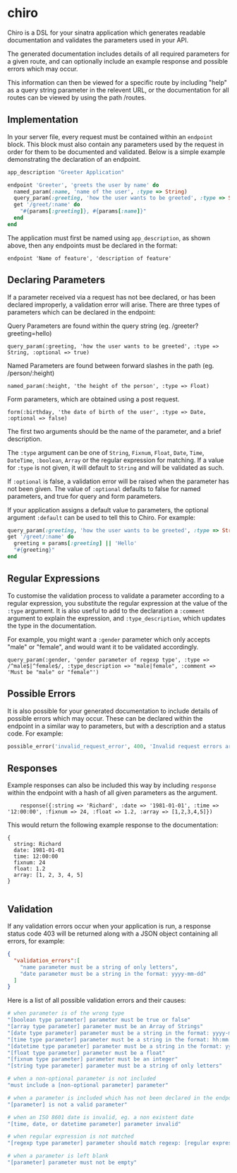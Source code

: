 
chiro
=============

Chiro is a DSL for your sinatra application which generates readable documentation and validates the parameters used in your API. 

The generated documentation includes details of all required parameters for a given route, and can optionally include an example response and possible errors which may occur.

This information can then be viewed for a specific route by including "help" as a query string parameter in the relevent URL, or the documentation for all routes can be viewed by using the path /routes.


## Implementation

In your server file, every request must be contained within an `endpoint` block. This block must also contain any parameters used by the request in order for them to be documented and validated. Below is a simple example demonstrating the declaration of an endpoint.

```ruby
app_description "Greeter Application"

endpoint 'Greeter', 'greets the user by name' do
  named_param(:name, 'name of the user', :type => String)
  query_param(:greeting, 'how the user wants to be greeted', :type => String, :optional => false)
  get '/greet/:name' do
    "#{params[:greeting]}, #{params[:name]}"
  end
end
```

The application must first be named using `app_description`, as shown above, then any endpoints must be declared  in the format:  

    endpoint 'Name of feature', 'description of feature'


## Declaring Parameters

If a parameter received via a request has not bee declared, or has been declared improperly, a validation error will arise. There are three types of parameters which can be declared in the endpoint:

Query Parameters are found within the query string (eg. /greeter?greeting=hello)

    query_param(:greeting, 'how the user wants to be greeted', :type => String, :optional => true)
    
Named Parameters are found between forward slashes in the path (eg. /person/:height)

    named_param(:height, 'the height of the person', :type => Float)
    
Form parameters, which are obtained using a post request.

    form(:birthday, 'the date of birth of the user', :type => Date, :optional => false) 

The first two arguments should be the name of the parameter, and a brief description. 

The `:type` argument can be one of `String`, `Fixnum`, `Float`, `Date`, `Time`, `DateTime`, `:boolean`, `Array` or the regular expression for matching. If a value for `:type` is not given, it will default to `String` and will be validated as such.

If `:optional` is false, a validation error will be raised when the parameter has not been given. The value of `:optional` defaults to false for named parameters, and true for query and form parameters. 

If your application assigns a default value to parameters, the optional argument `:default` can be used to tell this to Chiro. For example:

```ruby
query_param(:greeting, 'how the user wants to be greeted', :type => String, :optional => true, :default => 'hello')
get '/greet/:name' do
  greeting = params[:greeting] || 'Hello'
  "#{greeting}"
end
```


## Regular Expressions

To customise the validation process to validate a parameter according to a regular expression, you substitute the regular expression at the value of the `:type` argument. It is also useful to add to the declaration a `:comment` argument to explain the expression, and `:type_description`, which updates the type in the documentation.

For example, you might want a `:gender` parameter which only accepts "male" or "female", and would want it to be validated accordingly.

```
query_param(:gender, 'gender parameter of regexp type', :type => /^male$|^female$/, :type_description => "male|female", :comment => 'Must be "male" or "female"')
```


## Possible Errors

It is also possible for your generated documentation to include details of possible errors which may occur. These can be declared within the endpoint in a similar way to parameters, but with a description and a status code. For example:

```ruby
possible_error('invalid_request_error', 400, 'Invalid request errors arise when your request has invalid parameters')
```


## Responses

Example responses can also be included this way by including `response` within the endpoint with a hash of all given parameters as the argument. 

```
    response({:string => 'Richard', :date => '1981-01-01', :time => '12:00:00', :fixnum => 24, :float => 1.2, :array => [1,2,3,4,5]})
```

This would return the following example response to the documentation:

```
{
  string: Richard
  date: 1981-01-01
  time: 12:00:00
  fixnum: 24
  float: 1.2
  array: [1, 2, 3, 4, 5]
}
              
```


## Validation

If any validation errors occur when your application is run, a response status code 403 will be returned along with a JSON object containing all errors, for example:

```json
{
  "validation_errors":[
    "name parameter must be a string of only letters", 
    "date parameter must be a string in the format: yyyy-mm-dd"
  ]
}
```

Here is a list of all possible validation errors and their causes:

```ruby
# when parameter is of the wrong type
"[boolean type parameter] parameter must be true or false"
"[array type parameter] parameter must be an Array of Strings"
"[date type parameter] parameter must be a string in the format: yyyy-mm-dd"
"[time type parameter] parameter must be a string in the format: hh:mm:ss"
"[datetime type parameter] parameter must be a string in the format: yyyy-mm-ddThh:mm:ss"
"[float type parameter] parameter must be a float"
"[fixnum type parameter] parameter must be an integer"
"[string type parameter] parameter must be a string of only letters"

# when a non-optional parameter is not included
"must include a [non-optional parameter] parameter"

# when a parameter is included which has not been declared in the endpoint
"[parameter] is not a valid parameter"

# when an ISO 8601 date is invalid, eg. a non existent date
"[time, date, or datetime parameter] parameter invalid"

# when regular expression is not matched
"[regexp type parameter] parameter should match regexp: [regular expression to be matched]"

# when a parameter is left blank
"[parameter] parameter must not be empty"
```

